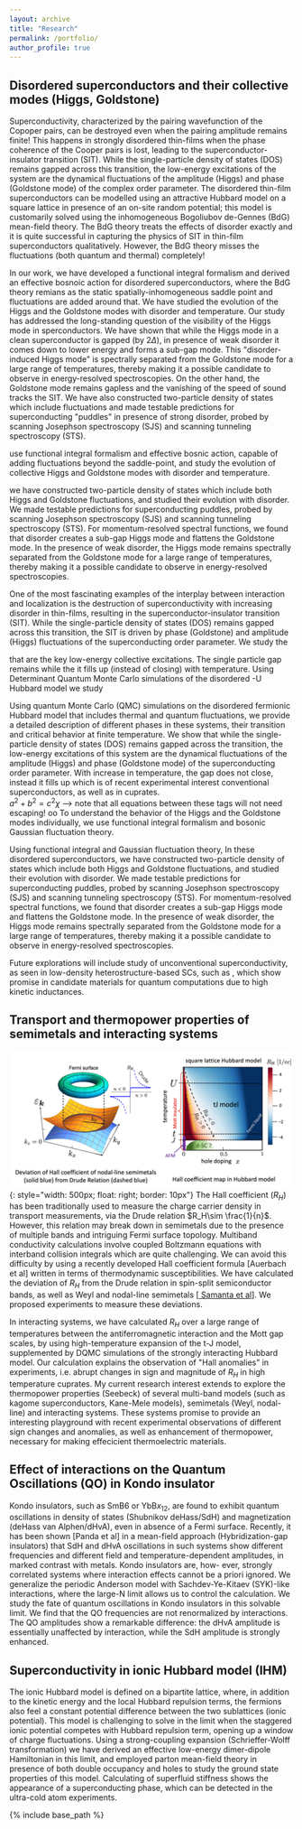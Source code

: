 ```yaml
---
layout: archive
title: "Research"
permalink: /portfolio/
author_profile: true
---
```


## Disordered superconductors and their collective modes (Higgs, Goldstone)
Superconductivity, characterized by the pairing wavefunction of the Copoper pairs, can be destroyed even when the pairing amplitude remains finite! This happens in strongly disordered thin-films when the phase coherence of the Cooper pairs is lost, leading to the superconductor-insulator transition (SIT). While the single-particle density of states (DOS) remains gapped across this transition, the low-energy excitations of the system are the dynamical fluctuations of the amplitude (Higgs) and phase (Goldstone mode) of the complex order parameter. The disordered thin-film superconductors can be modelled using an attractive Hubbard model on a square lattice in presence of an on-site random potential; this model is customarily solved using the inhomogeneous Bogoliubov de-Gennes (BdG) mean-field theory. The BdG theory treats the effects of disorder exactly and it is quite successful in capturing the physics of SIT in thin-film superconductors qualitatively. However, the BdG theory misses the fluctuations (both quantum and thermal) completely!

In our work, we have developed a functional integral formalism and derived an effective bosnoic action for disordered superconductors, where the BdG theory remians as the static spatially-inhomogeneous saddle point and fluctuations are added around that. We have studied the evolution of the Higgs and the Goldstone modes with disorder and temperature. Our study has addressed the long-standing question of the visibility of the Higgs mode in sperconductors. We have shown that while the Higgs mode in a clean superconductor is gapped (by 2$\Delta$), in presence of weak disorder it comes down to lower energy and forms a sub-gap mode. This "disorder-induced Higgs mode" is spectrally separated from the Goldstone mode for a large range of temperatures, thereby making it a possible candidate to observe in energy-resolved spectroscopies. On the other hand, the Goldstone mode remains gapless and the vanishing of the speed of sound tracks the SIT. We have also constructed two-particle density of states which include fluctuations and made testable predictions for superconducting "puddles" in presence of strong disorder, probed by scanning Josephson spectroscopy (SJS) and scanning tunneling spectroscopy (STS).

use functional integral formalism and effective bosnic action, capable of adding fluctuations beyond the saddle-point, and study the evolution of collective Higgs and Goldstone modes with disorder and temperature.

we have constructed two-particle density of states which include both Higgs and Goldstone fluctuations, and studied their evolution with disorder. We made testable predictions for superconducting puddles, probed by scanning Josephson spectroscopy (SJS) and scanning tunneling spectroscopy (STS). For momentum-resolved spectral functions, we found that disorder creates a sub-gap Higgs mode and flattens the Goldstone mode. In the presence of weak disorder, the Higgs mode remains spectrally separated from the Goldstone mode for a large range of temperatures, thereby making it a possible candidate to observe in energy-resolved spectroscopies.

One of the most fascinating examples of the interplay between interaction and localization is the destruction of superconductivity with increasing disorder in thin-films, resulting in the superconductor-insulator transition (SIT). While the single-particle density of states (DOS) remains gapped across this transition, the SIT is driven by phase (Goldstone) and amplitude (Higgs) fluctuations of the superconducting order parameter. We study the 

that are the key low-energy collective excitations. The single particle gap remains while the it fills up (instead of closing) with temperature. Using Determinant Quantum Monte Carlo simulations of the disordered -U Hubbard model we study

Using quantum Monte Carlo (QMC) simulations on the disordered fermionic Hubbard model that includes thermal and quantum fluctuations, we provide a detailed description of different phases in these systems, their transition and critical behavior at finite temperature. We show that while the single-particle density of states (DOS) remains gapped across the transition, the low-energy excitations of this system are the dynamical fluctuations of the amplitude (Higgs) and phase (Goldstone mode) of the superconducting order parameter. With increase in temperature, the gap does not close, instead it fills up which is of recent experimental interest conventional superconductors, as well as in cuprates.   
$a^2 + b^2 = c^2\chi$ --> note that all equations between these tags will not need escaping!
oo
To understand the behavior of the Higgs and the Goldstone modes individually, we use functional integral formalism and bosonic Gaussian fluctuation theory.

  

Using functional integral and Gaussian fluctuation theory, In these disordered superconductors, we have constructed two-particle density of states which include both Higgs and Goldstone fluctuations, and studied their evolution with disorder. We made testable predictions for superconducting puddles, probed by scanning Josephson spectroscopy (SJS) and scanning tunneling spectroscopy (STS). For momentum-resolved spectral functions, we found that disorder creates a sub-gap Higgs mode and flattens the Goldstone mode. In the presence of weak disorder, the Higgs mode remains spectrally separated from the Goldstone mode for a large range of temperatures, thereby making it a possible candidate to observe in energy-resolved spectroscopies.

Future explorations will include study of unconventional superconductivity, as seen in low-density heterostructure-based SCs, such as , which show promise in candidate materials for quantum computations due to high kinetic inductances.

## Transport and thermopower properties of semimetals and interacting systems
![](/images/Hall.jpg){: style="width: 500px; float: right; border: 10px"}
The Hall coefficient ($R_H$) has been traditionally used to measure the charge carrier density in transport measurements, via the Drude relation $R_H\sim \frac{1}{n}$. However, this relation may break down in semimetals due to the presence of multiple bands and intriguing Fermi surface topology. Multiband conductivity calculations involve coupled Boltzmann equations with interband collision integrals which are quite challenging. We can avoid this difficulty by using a recently developed Hall coefficient formula [Auerbach et al] written in terms of thermodynamic susceptibilities. We have calculated the deviation of $R_H$ from the Drude relation in spin-split semiconductor bands, as well as Weyl and nodal-line semimetals [<a href="https://journals.aps.org/prb/abstract/10.1103/PhysRevB.102.104201"> Samanta et al</a>]. We proposed experiments to measure these deviations. 

In interacting systems, we have calculated $R_H$ over a large range of temperatures between the antiferromagnetic interaction and the Mott gap scales, by using high-temperature expansion of the t-J model, supplemented by DQMC simulations of the strongly interacting Hubbard model. Our calculation explains the observation of "Hall anomalies" in experiments, i.e. abrupt changes in sign and magnitude of $R_H$ in high temperature cuprates. My current research interest extends to explore the thermopower properties (Seebeck) of several multi-band models (such as kagome superconductors, Kane-Mele models), semimetals (Weyl, nodal-line) and interacting systems. These systems promise to provide an interesting playground with recent experimental observations of different sign changes and anomalies, as well as enhancement of thermopower, necessary for making effecicient thermoelectric materials.


## Effect of interactions on the Quantum Oscillations (QO) in Kondo insulator
Kondo insulators, such as SmB6 or YbB$x_{12}$, are found to exhibit quantum oscillations in density of states (Shubnikov deHass/SdH) and magnetization (deHass van Alphen/dHvA), even in absence of a Fermi surface. Recently, it has been shown [Panda et al] in a mean-field approach (Hybridization-gap insulators) that SdH and dHvA oscillations in such systems show different frequencies and different field and temperature-dependent amplitudes, in marked contrast with metals. Kondo insulators are, how- ever, strongly correlated systems where interaction effects cannot be a priori ignored. We generalize the periodic Anderson model with Sachdev-Ye-Kitaev (SYK)-like interactions, where the large-N limit allows us to control the calculation. We study the fate of quantum oscillations in Kondo insulators in this solvable limit. We find that the QO frequencies are not renormalized by interactions. The QO amplitudes show a remarkable difference: the dHvA amplitude is essentially unaffected by interaction, while the SdH amplitude is strongly enhanced.

## Superconductivity in ionic Hubbard model (IHM)
The ionic Hubbard model is defined on a bipartite lattice, where, in addition to the kinetic energy and the local Hubbard repulsion terms, the fermions also feel a constant potential difference between the two sublattices (ionic potential). This model is challenging to solve in the limit when the staggered ionic potential competes with Hubbard repulsion term, opening up a window of charge fluctuations. Using a strong-coupling expansion (Schrieffer-Wolff transformation) we have derived an effective low-energy dimer-dipole Hamiltonian in this limit, and employed parton mean-field theory in presence of both double occupancy and holes to study the ground state properties of this model. Calculating of superfluid stiffness shows the appearance of a superconducting phase, which can be detected in the ultra-cold atom experiments.


{% include base_path %}


